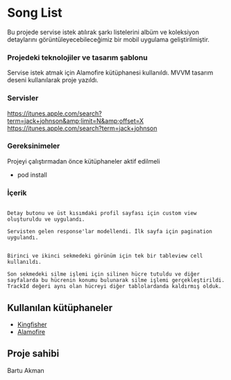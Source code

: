 # Song List

Bu projede servise istek atılırak şarkı listelerini albüm ve koleksiyon detaylarını görüntüleyecebileceğimiz  bir mobil uygulama geliştirilmiştir.

### Projedeki teknolojiler ve tasarım şablonu 
  Servise istek atmak için Alamofire kütüphanesi kullanıldı. MVVM tasarım deseni kullanılarak proje yazıldı. 
  
### Servisler 
https://itunes.apple.com/search?term=jack+johnson&amp;limit=N&amp;offset=X
https://itunes.apple.com/search?term=jack+johnson

### Gereksinimeler
Projeyi çalıştırmadan önce kütüphaneler aktif edilmeli 
- pod install 


### İçerik

 
```

Detay butonu ve üst kısımdaki profil sayfası için custom view oluşturuldu ve uygulandı.

```

```
Servisten gelen response'lar modellendi. İlk sayfa için pagination uygulandı.

```
```

Birinci ve ikinci sekmedeki görünüm için tek bir tableview cell kullanıldı.
```
```
Son sekmedeki silme işlemi için silinen hücre tutuldu ve diğer sayfalarda bu hücrenin konumu bulunarak silme işlemi gerçekleştirildi.
TrackId değeri aynı olan hücreyi diğer tablolardanda kaldırmış olduk.
```

## Kullanılan kütüphaneler

* [Kingfisher](https://github.com/onevcat/Kingfisher/)
* [Alamofire](https://github.com/Alamofire/Alamofire/)

## Proje sahibi

Bartu Akman

